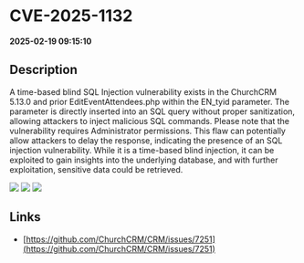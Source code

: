 # CVE-2025-1132

**2025-02-19 09:15:10**

## Description
A time-based blind SQL Injection vulnerability exists in the ChurchCRM 5.13.0 and prior EditEventAttendees.php within the EN_tyid parameter. The parameter is directly inserted into an SQL query without proper sanitization, allowing attackers to inject malicious SQL commands. Please note that the vulnerability requires Administrator permissions. This flaw can potentially allow attackers to delay the response, indicating the presence of an SQL injection vulnerability. While it is a time-based blind injection, it can be exploited to gain insights into the underlying database, and with further exploitation, sensitive data could be retrieved.

![](https://img.shields.io/static/v1?label=Score&message=9.3&color=red)
![](https://img.shields.io/static/v1?label=Severity&message=CRITICAL&color=red)
![](https://img.shields.io/static/v1?label=CWE&message=SQL&color=green)

## Links
- [https://github.com/ChurchCRM/CRM/issues/7251](https://github.com/ChurchCRM/CRM/issues/7251)
